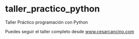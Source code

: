 # taller_practico_python
Taller Práctico programación con Python


Puedes seguir el taller completo desde www.cesarcancino.com